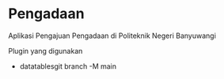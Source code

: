# Pengadaan

Aplikasi Pengajuan Pengadaan di Politeknik Negeri Banyuwangi

Plugin yang digunakan
- datatablesgit branch -M main
